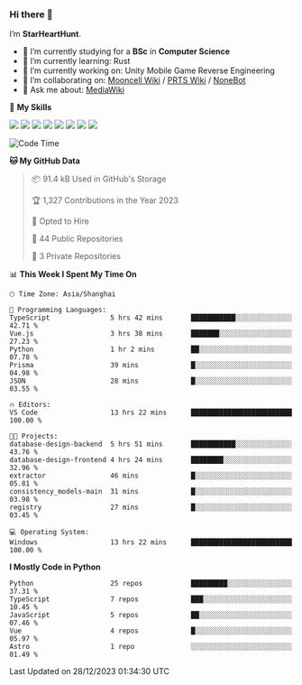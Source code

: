 ### Hi there 👋

I’m **StarHeartHunt**.

- 🏫 I’m currently studying for a **BSc** in **Computer Science**
- 🌱 I’m currently learning: Rust
- 🔭 I’m currently working on: Unity Mobile Game Reverse Engineering
- 👯 I’m collaborating on: [Mooncell Wiki](https://fgo.wiki/) / [PRTS Wiki](http://prts.wiki/) / [NoneBot](https://github.com/nonebot)
- 💬 Ask me about: [MediaWiki](https://www.mediawiki.org)

🌟 **My Skills**

![](https://img.shields.io/badge/-Python-3e74a2?style=flat-square&logo=Python&logoColor=fff)
![](https://img.shields.io/badge/-Node.js-339933?style=flat-square&logo=node.js&logoColor=fff)
![](https://img.shields.io/badge/-Vue-4fc08d?style=flat-square&logo=vue.js&logoColor=fff)
![](https://img.shields.io/badge/-React-2d98ce?style=flat-square&logo=React&logoColor=fff)
![](https://img.shields.io/badge/-TypeScript-3178C6?style=flat-square&logo=TypeScript&logoColor=fff)
![](https://img.shields.io/badge/-Docker-2496ED?style=flat-square&logo=Docker&logoColor=fff)
![](https://img.shields.io/badge/-Linux-000000?style=flat-square&logo=Linux&logoColor=fff)
![](https://img.shields.io/badge/-Dotnet-512bd4?style=flat-square&logo=.net&logoColor=fff)

<!--START_SECTION:waka-->
![Code Time](http://img.shields.io/badge/Code%20Time-816%20hrs%2018%20mins-blue)

**🐱 My GitHub Data** 

> 📦 91.4 kB Used in GitHub's Storage 
 > 
> 🏆 1,327 Contributions in the Year 2023
 > 
> 💼 Opted to Hire
 > 
> 📜 44 Public Repositories 
 > 
> 🔑 3 Private Repositories 
 > 
📊 **This Week I Spent My Time On** 

```text
🕑︎ Time Zone: Asia/Shanghai

💬 Programming Languages: 
TypeScript               5 hrs 42 mins       ███████████░░░░░░░░░░░░░░   42.71 % 
Vue.js                   3 hrs 38 mins       ███████░░░░░░░░░░░░░░░░░░   27.23 % 
Python                   1 hr 2 mins         ██░░░░░░░░░░░░░░░░░░░░░░░   07.78 % 
Prisma                   39 mins             █░░░░░░░░░░░░░░░░░░░░░░░░   04.98 % 
JSON                     28 mins             █░░░░░░░░░░░░░░░░░░░░░░░░   03.55 % 

🔥 Editors: 
VS Code                  13 hrs 22 mins      █████████████████████████   100.00 % 

🐱‍💻 Projects: 
database-design-backend  5 hrs 51 mins       ███████████░░░░░░░░░░░░░░   43.76 % 
database-design-frontend 4 hrs 24 mins       ████████░░░░░░░░░░░░░░░░░   32.96 % 
extractor                46 mins             █░░░░░░░░░░░░░░░░░░░░░░░░   05.81 % 
consistency_models-main  31 mins             █░░░░░░░░░░░░░░░░░░░░░░░░   03.98 % 
registry                 27 mins             █░░░░░░░░░░░░░░░░░░░░░░░░   03.45 % 

💻 Operating System: 
Windows                  13 hrs 22 mins      █████████████████████████   100.00 % 
```

**I Mostly Code in Python** 

```text
Python                   25 repos            █████████░░░░░░░░░░░░░░░░   37.31 % 
TypeScript               7 repos             ███░░░░░░░░░░░░░░░░░░░░░░   10.45 % 
JavaScript               5 repos             ██░░░░░░░░░░░░░░░░░░░░░░░   07.46 % 
Vue                      4 repos             █░░░░░░░░░░░░░░░░░░░░░░░░   05.97 % 
Astro                    1 repo              ░░░░░░░░░░░░░░░░░░░░░░░░░   01.49 % 
```




 Last Updated on 28/12/2023 01:34:30 UTC
<!--END_SECTION:waka-->
